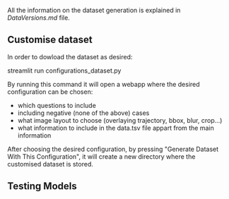 All the information on the dataset generation is explained in _DataVersions.md_ file. 

## Customise dataset
In order to dowload the dataset as desired: 

streamlit run configurations_dataset.py

By running this command it will open a webapp where the desired configuration can be chosen: 
- which questions to include
- including negative (none of the above) cases
- what image layout to choose (overlaying trajectory, bbox, blur, crop...)
- what information to include in the data.tsv file appart from the main information

After choosing the desired configuration, by pressing "Generate Dataset With This Configuration", it will create a new directory where the customised dataset is stored.

## Testing Models
